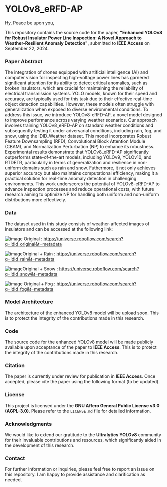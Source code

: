 # YOLOv8_eRFD-AP

Hy, Peace be upon you,

This repository contains the source code for the paper, **"Enhanced YOLOv8 for Robust Insulator Power Line Inspection: A Novel Approach to Weather-Resilient Anomaly Detection"**, submitted to **IEEE Access** on September 22, 2024. 

### Paper Abstract

The integration of drones equipped with artificial intelligence (AI) and computer vision for inspecting high-voltage power lines has garnered significant attention for its ability to detect critical anomalies, such as broken insulators, which are crucial for maintaining the reliability of electrical transmission systems. YOLO models, known for their speed and accuracy, are typically used for this task due to their effective real-time object detection capabilities. However, these models often struggle with generalization when exposed to diverse environmental conditions. To address this issue, we introduce YOLOv8-eRFD-AP, a novel model designed to improve performance across varying weather scenarios. Our approach involves training YOLOv8_eRFD-AP on standard weather conditions and subsequently testing it under adversarial conditions, including rain, fog, and snow, using the IDID_Weather dataset. This model incorporates Robust Feature Downsampling (RFD), Convolutional Block Attention Module (CBAM), and Normalization Perturbation (NP) to enhance its robustness. Experimental results demonstrate that YOLOv8_eRFD-AP significantly outperforms state-of-the-art models, including YOLOv9, YOLOv10, and RTDETR, particularly in terms of generalization and resilience in non-uniform domains such as rain and snow. Futhermore, it not only achieves superior accuracy but also maintains computational efficiency, making it a practical solution for real-time anomaly detection in challenging environments. This work underscores the potential of YOLOv8-eRFD-AP to advance inspection processes and reduce operational costs, with future research aiming to optimize NP for handling both uniform and non-uniform distributions more effectively. 

### Data
The dataset used in this study consists of weather-affected images of insulators and can be accessed at the following link: 


![image](https://github.com/phd-benel/weather_powerline_insulator/assets/82882383/dead223b-3855-401d-9ec4-4194cfe24b55) Original : https://universe.roboflow.com/search?q=idid_original&t=metadata

![image](https://github.com/phd-benel/weather_powerline_insulator/assets/82882383/181fec43-d13c-4af8-9aca-9d034e5d7cad)Original + Rain : https://universe.roboflow.com/search?q=idid_rain&t=metadata


![image](https://github.com/phd-benel/weather_powerline_insulator/assets/82882383/02c09780-c3e1-4844-b3c5-ccf72acbf797)Original + Snow : https://universe.roboflow.com/search?q=idid_snow&t=metadata


![image](https://github.com/phd-benel/weather_powerline_insulator/assets/82882383/79de1b4d-7873-44b6-b845-81fca2e6377c)
Original + Fog : https://universe.roboflow.com/search?q=idid_fog&t=metadata

### Model Architecture

The architecture of the enhanced YOLOv8 model will be upload soon. This is to protect the integrity of the contributions made in this research.

### Code
The source code for the enhanced YOLOv8 model will be made publicly available upon acceptance of the paper to **IEEE Access**. This is to protect the integrity of the contributions made in this research.

### Citation
The paper is currently under review for publication in **IEEE Access**. Once accepted, please cite the paper using the following format (to be updated).

### License
This project is licensed under the **GNU Affero General Public License v3.0 (AGPL-3.0)**. Please refer to the `LICENSE.md` file for detailed information.

### Acknowledgments
We would like to extend our gratitude to the **Ultralytics YOLOv8** community for their invaluable contributions and resources, which significantly aided in the development of this research.

### Contact
For further information or inquiries, please feel free to report an issue on this repository. I am happy to provide assistance and clarification as needed.

